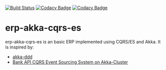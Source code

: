 [![Build Status](https://travis-ci.com/mcherri/erp-akka-cqrs-es.svg?branch=master)](https://travis-ci.com/mcherri/erp-akka-cqrs-es)
[![Codacy Badge](https://api.codacy.com/project/badge/Grade/b6bc4dc137224abdaf7b2d0ba94daed1)](https://www.codacy.com/app/mcherri/erp-akka-cqrs-es?utm_source=github.com&amp;utm_medium=referral&amp;utm_content=mcherri/erp-akka-cqrs-es&amp;utm_campaign=Badge_Grade)
[![Codacy Badge](https://api.codacy.com/project/badge/Coverage/b6bc4dc137224abdaf7b2d0ba94daed1)](https://www.codacy.com/app/mcherri/erp-akka-cqrs-es?utm_source=github.com&utm_medium=referral&utm_content=mcherri/erp-akka-cqrs-es&utm_campaign=Badge_Coverage)

erp-akka-cqrs-es
================
erp-akka-cqrs-es is an basic ERP implemented using CQRS/ES and Akka. It is inspired by:

-   [akka-ddd](https://github.com/pawelkaczor/akka-ddd)
-   [Bank API CQRS Event Sourcing System on Akka-Cluster](https://github.com/j5ik2o/akka-ddd-cqrs-es-example)